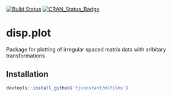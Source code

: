 [![Build Status](https://travis-ci.org/tjconstant/disp.plot.svg?branch=master)](https://travis-ci.org/tjconstant/disp.plot) [![CRAN\_Status\_Badge](http://www.r-pkg.org/badges/version/mlfilms)](https://cran.r-project.org/package=disp.plot)


disp.plot
=========

Package for plotting of irregular spaced matrix data with aribitary transformations

Installation
-----------

```r
devtools::install_github('tjconstant/mlfilms')
```
